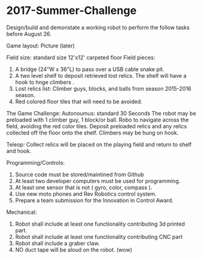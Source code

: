 # 2017-Summer-Challenge

Design/build and demonstate a working robot to perform the follow tasks before August 26.

Game layout: Picture (later)

Field size: standard size 12'x12' carpeted floor
Field pieces:
  1) A bridge (24"W x 36"L) to pass over a USB cable snake pit.
  2) A two level shelf to deposit retrieved lost relics.  The shelf will have a hook to hnge climbers .
  3) Lost relics list:  Climber guys, blocks, and balls from season 2015-2016 season.
  4) Red colored floor tiles that will need to be avoided.


The Game Challenge:
Autonoumus: standard 30 Seconds
The robot may be preloaded with 1 climber guy, 1 block/or ball.  Robo to navigate across the field, avoiding the red color tiles.  Deposit preloaded relics and any relics collected off the floor onto the shelf. Climbers may be hung on hook.  


Teleop: Collect relics will be placed on the playing field and return to shelf and hook.



Programming/Controls:
1) Source code must be stored/maintined from Github
2) At least two developer computers must be used for programming.
3) At least one sensor that is not ( gyro, color, compass ).
4) Use new moto phones and Rev Robotics control system.
5) Prepare a team submission for the Innovation in Control Award.

Mechanical:
1) Robot shall include at least one functionality contributing 3d printed part.
2) Robot shall include at least one functionality contributing CNC part
3) Robot shall include a graber claw.
4) NO duct tape will be aloud on the robot. (wow)

